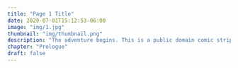 ```yaml
---
title: "Page 1 Title"
date: 2020-07-01T15:12:53-06:00
image: "img/1.jpg"
thumbnail: "img/thumbnail.png"
description: "The adventure begins. This is a public domain comic strip from comicbookplus.com."
chapter: "Prologue"
draft: false
---
```

